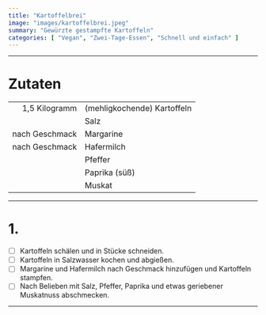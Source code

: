 ```yaml
---
title: "Kartoffelbrei"
image: "images/kartoffelbrei.jpeg"
summary: "Gewürzte gestampfte Kartoffeln"
categories: [ "Vegan", "Zwei-Tage-Essen", "Schnell und einfach" ]
---
```


---

# Zutaten

|                |                             |
|---------------:|:----------------------------|
|  1,5 Kilogramm | (mehligkochende) Kartoffeln |
|                | Salz                        |
| nach Geschmack | Margarine                   |
| nach Geschmack | Hafermilch                  |
|                | Pfeffer                     |
|                | Paprika (süß)               |
|                | Muskat                      |

---

# 1.

- [ ] Kartoffeln schälen und in Stücke schneiden.
- [ ] Kartoffeln in Salzwasser kochen und abgießen.
- [ ] Margarine und Hafermilch nach Geschmack hinzufügen und Kartoffeln stampfen.
- [ ] Nach Belieben mit Salz, Pfeffer, Paprika und etwas geriebener Muskatnuss abschmecken.

---
